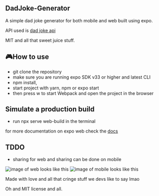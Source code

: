 ## DadJoke-Generator

A simple dad joke generator for both mobile and web built using expo.

API used is [dad joke api](https://icanhazdadjoke.com/api)

MIT and all that sweet juice stuff.

## 🎮How to use

- git clone the repository
- make sure you are running expo SDK v33 or higher and latest CLI
- npm install,
- start project with yarn, npm or expo start
- then press w to start Webpack and open the project in the browser

## Simulate a production build

- run npx serve web-build in the terminal

for more documentation on expo web check the [docs](https://docs.expo.io/guides/running-in-the-browser/#adding-web-support-to-expo-projects)

## TDDO

- sharing for web and sharing can be done on mobile

![image of web looks like this](https://res.cloudinary.com/dqv9mfbvt/image/upload/v1597337409/expo-web_vdt9pk.png)
![image of mobile looks like this ](https://res.cloudinary.com/dqv9mfbvt/image/upload/v1597337571/expo-mobile_hacchi.jpg)

Made with love and all that cringe stuff we devs like to say lmao

Oh and MIT license and all.
